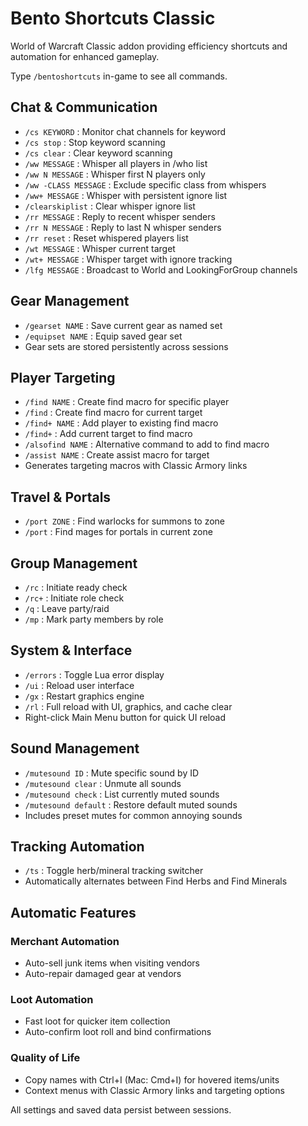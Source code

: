 # Bento Shortcuts Classic

World of Warcraft Classic addon providing efficiency shortcuts and automation for enhanced gameplay.

Type `/bentoshortcuts` in-game to see all commands.

## Chat & Communication

- `/cs KEYWORD` : Monitor chat channels for keyword
- `/cs stop` : Stop keyword scanning  
- `/cs clear` : Clear keyword scanning
- `/ww MESSAGE` : Whisper all players in /who list
- `/ww N MESSAGE` : Whisper first N players only
- `/ww -CLASS MESSAGE` : Exclude specific class from whispers
- `/ww+ MESSAGE` : Whisper with persistent ignore list
- `/clearskiplist` : Clear whisper ignore list
- `/rr MESSAGE` : Reply to recent whisper senders
- `/rr N MESSAGE` : Reply to last N whisper senders
- `/rr reset` : Reset whispered players list
- `/wt MESSAGE` : Whisper current target
- `/wt+ MESSAGE` : Whisper target with ignore tracking
- `/lfg MESSAGE` : Broadcast to World and LookingForGroup channels

## Gear Management

- `/gearset NAME` : Save current gear as named set
- `/equipset NAME` : Equip saved gear set
- Gear sets are stored persistently across sessions

## Player Targeting

- `/find NAME` : Create find macro for specific player
- `/find` : Create find macro for current target
- `/find+ NAME` : Add player to existing find macro
- `/find+` : Add current target to find macro
- `/alsofind NAME` : Alternative command to add to find macro
- `/assist NAME` : Create assist macro for target
- Generates targeting macros with Classic Armory links

## Travel & Portals

- `/port ZONE` : Find warlocks for summons to zone
- `/port` : Find mages for portals in current zone

## Group Management

- `/rc` : Initiate ready check
- `/rc+` : Initiate role check
- `/q` : Leave party/raid
- `/mp` : Mark party members by role

## System & Interface

- `/errors` : Toggle Lua error display
- `/ui` : Reload user interface
- `/gx` : Restart graphics engine
- `/rl` : Full reload with UI, graphics, and cache clear
- Right-click Main Menu button for quick UI reload

## Sound Management

- `/mutesound ID` : Mute specific sound by ID
- `/mutesound clear` : Unmute all sounds
- `/mutesound check` : List currently muted sounds
- `/mutesound default` : Restore default muted sounds
- Includes preset mutes for common annoying sounds

## Tracking Automation

- `/ts` : Toggle herb/mineral tracking switcher
- Automatically alternates between Find Herbs and Find Minerals

## Automatic Features

### Merchant Automation
- Auto-sell junk items when visiting vendors
- Auto-repair damaged gear at vendors

### Loot Automation  
- Fast loot for quicker item collection
- Auto-confirm loot roll and bind confirmations

### Quality of Life
- Copy names with Ctrl+I (Mac: Cmd+I) for hovered items/units
- Context menus with Classic Armory links and targeting options

All settings and saved data persist between sessions.